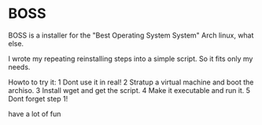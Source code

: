 # BOSS
BOSS is a installer for the "Best Operating System System"
Arch linux, what else.

I wrote my repeating reinstalling steps into a simple script.
So it fits only my needs.

Howto to try it:
1 Dont use it in real!
2 Stratup a virtual machine and boot the archiso.
3 Install wget and get the script.
4 Make it executable and run it.
5 Dont forget step 1!

have a lot of fun
